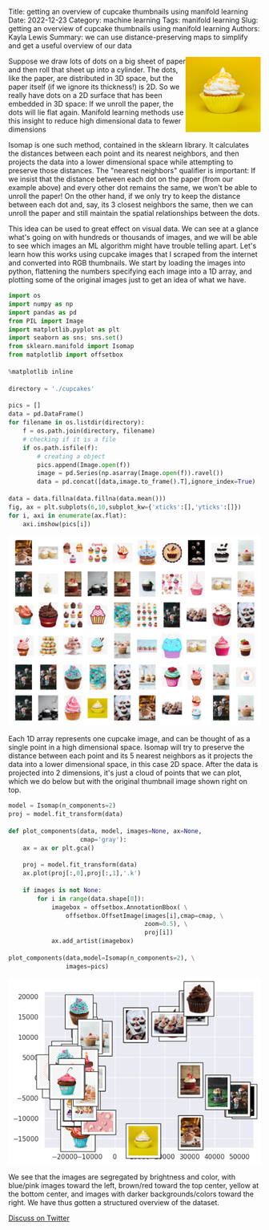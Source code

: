 Title: getting an overview of cupcake thumbnails using manifold learning
Date: 2022-12-23
Category: machine learning
Tags: manifold learning
Slug: getting an overview of cupcake thumbnails using manifold learning
Authors: Kayla Lewis
Summary: we can use distance-preserving maps to simplify and get a useful overview of our data

<img align=right src="images/yellow-cupcake.jpg" width="150"/>

Suppose we draw lots of dots on a big sheet of paper and then roll that sheet up into a cylinder. The dots, like the paper, are distributed in 3D space, but the paper itself (if we ignore its thickness!) is 2D. So we really have dots on a 2D surface that has been embedded in 3D space: If we unroll the paper, the dots will lie flat again. Manifold learning methods use this insight to reduce high dimensional data to fewer dimensions

Isomap is one such method, contained in the sklearn library. It calculates the distances between each point and its nearest neighbors, and then projects the data into a lower dimensional space while attempting to preserve those distances. The "nearest neighbors" qualifier is important: If we insist that the distance between each dot on the paper (from our example above) and every other dot remains the same, we won't be able to unroll the paper! On the other hand, if we only try to keep the distance between each dot and, say, its 3 closest neighbors the same, then we can unroll the paper and still maintain the spatial relationships between the dots.

This idea can be used to great effect on visual data. We can see at a glance what's going on with hundreds or thousands of images, and we will be able to see which images an ML algorithm might have trouble telling apart. Let's learn how this works using cupcake images that I scraped from the internet and converted into RGB thumbnails. We start by loading the images into python, flattening the numbers specifying each image into a 1D array, and plotting some of the original images just to get an idea of what we have.


```python
import os
import numpy as np
import pandas as pd
from PIL import Image
import matplotlib.pyplot as plt
import seaborn as sns; sns.set()
from sklearn.manifold import Isomap
from matplotlib import offsetbox

%matplotlib inline

directory = './cupcakes'

pics = []
data = pd.DataFrame()
for filename in os.listdir(directory):
    f = os.path.join(directory, filename)
    # checking if it is a file
    if os.path.isfile(f):
        # creating a object
        pics.append(Image.open(f))
        image = pd.Series(np.asarray(Image.open(f)).ravel())
        data = pd.concat([data,image.to_frame().T],ignore_index=True)

data = data.fillna(data.fillna(data.mean()))
fig, ax = plt.subplots(6,10,subplot_kw={'xticks':[],'yticks':[]})
for i, axi in enumerate(ax.flat):
    axi.imshow(pics[i])
```


    
![png](./images/cupcakes_unstructured.png)
    


Each 1D array represents one cupcake image, and can be thought of as a single point in a high dimensional space. Isomap will try to preserve the distance between each point and its 5 nearest neighbors as it projects the data into a lower dimensional space, in this case 2D space. After the data is projected into 2 dimensions, it's just a cloud of points that we can plot, which we do below but with the original thumbnail image shown right on top.


```python
model = Isomap(n_components=2)
proj = model.fit_transform(data)

def plot_components(data, model, images=None, ax=None,
                    cmap='gray'):
    ax = ax or plt.gca()

    proj = model.fit_transform(data)
    ax.plot(proj[:,0],proj[:,1],'.k')

    if images is not None:
        for i in range(data.shape[0]):
            imagebox = offsetbox.AnnotationBbox( \
                offsetbox.OffsetImage(images[i],cmap=cmap, \
                                      zoom=0.5), \
                                      proj[i])
            ax.add_artist(imagebox)

plot_components(data,model=Isomap(n_components=2), \
                images=pics)
```


    
![png](./images/cupcakes_structured.png)
    


We see that the images are segregated by brightness and color, with blue/pink images toward the left, brown/red toward the top center, yellow at the bottom center, and images with darker backgrounds/colors toward the right. We have thus gotten a structured overview of the dataset.

[Discuss on Twitter](https://twitter.com/Estimatrix/status/1555693184977600512?s=20&t=YFPoxpEQ2Qp14U4FliD7fA)